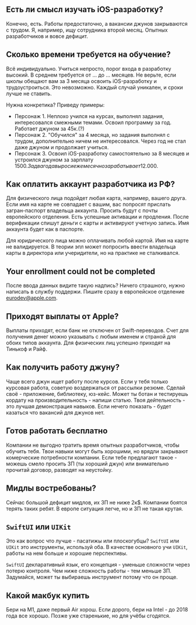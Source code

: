 ## Есть ли смысл изучать iOS-разработку?

Конечно, есть. Работы предостаточно, а вакансии джунов закрываются с трудом. Я, например, ищу сотрудника второй месяц. Опытных разработчиков и вовсе дефицит.

## Сколько времени требуется на обучение? 

Всё индивидуально. Учиться непросто, порог входа в разработку высокий. В среднем требуется от ... до ... месяцев. Не верьте, если школы обещают вам за 3 месяца освоить iOS-разработку и трудоустроиться. Это невозможно. Каждый случай уникален, и сроки лучше не ставить.

Нужна конкретика? Приведу примеры:
- Персонаж 1. Неплохо учился на курсах, выполнял задания, интересовался смежными темами. Освоил программу за год. Работает джуном за 45к.(?) 
- Персонаж 2. "Обучился" за 4 месяца, но задания выполнял с трудом, дополнительно ничем не интересовался. Через год не стал даже джуном и продолжает учиться.
- Персонаж 3. Освоил iOS-разработку самостоятельно за 8 месяцев и устроился джуном за зарплату 1500$. За два года вырос и  ежемесячно зарабатывает 12.000$.

## Как оплатить аккаунт разработчика из РФ?

Для физического лица подойдет любая карта, например, вашего друга. Если имя на карте не совпадает с вашим, вас попросят прислать загран-паспорт владельца аккаунта. Просить будут с почты европейского отделения. Есть успешные активации и продления. После верификации спишут деньги с карты и активируют учетную запись. Имя аккаунта будет как в паспорте.

Для юридического лица можно оплачивать любой картой. Имя на карте не валидируется. В теории эпл может попросить ввести владельца карты в директора или учеридители, но на практике не сталкивался.

## Your enrollment could not be completed

После ввода данных видите такую надпись? Ничего страшного, нужно написать в службу поддержи. Пишите сразу в европейское отделение eurodev@apple.com.

## Приходят выплаты от Apple?

Выплаты приходят, если банк не отключен от Swift-переводов. Счет для получения денег можно указывать с любым именем и страной для обоих типов аккаунта. Для физических лиц успешно приходят на Тинькоф и Райф.

## Как получить работу джуну?

Чаще всего джун ищет работу после курсов. Если у тебя только курсовая работа, советую воздержаться от рассылки резюме. Сделай своё - приложение, библиотеку, юз-кейс. Может ты ботан и тестируешь кордату на производительность - напиши статью. Твоя дейтельность - это лучшая демонстрация навыков. Если нечего показать - будет казаться что вакансий для джунов нет.

## Готов работать бесплатно

Компании не выгодно тратить время опытных разработчиков, чтобы обучить тебя. Твои навыки могут быть хорошими, но врядли закрывают комерческие потребности компании. Если тебе предлагают такое - можешь смело просить ЗП (ты хороший джун) или внимательно прочитай договор, разводят на неустойку.

## Мидлы востребованы?

Сейчас большой дефицит мидлов, их ЗП не ниже 2к$. Компании боятся терять таких ребят. В европе ситуация легче, но и ЗП не такая крутая. 

## `SwiftUI` или `UIKit`

Это как вопрос что лучше - пасатижы или плоскогубцы? `SwiftUI` или `UIKit` это инструменты, используй оба. В качестве основного учи `UIKit`, работы на нем больше и хорошие перспективы. 

`SwiftUI` декларативный язык, его концепция - уменьше сложности через потерю контроля. Чем ниже сложность работы - тем меньше ЗП. Задумайся, может ты выбираешь инструмент потому что он проще.

## Какой макбук купить

Бери на M1, даже первый Air хорош. Если дорого, бери на Intel - до 2018 года все хорошо. Позже уже старенькие, но для учёбы сгодятся.
